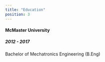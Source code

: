 ```yaml
---
title: "Education"
position: 3
---
```


#### McMaster University

##### 2012 - 2017

Bachelor of Mechatronics Engineering (B.Eng)
